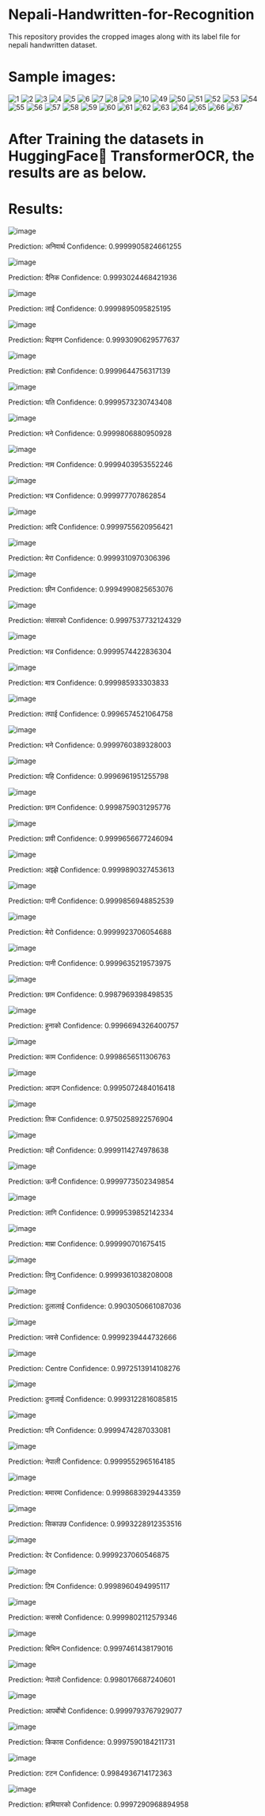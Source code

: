# Nepali-Handwritten-for-Recognition

This repository provides the cropped images along with its label file for nepali handwritten dataset.

# Sample images:

![1](https://user-images.githubusercontent.com/99968233/231127471-4da5014a-113d-476e-9ee6-4dce754c3e40.jpg)
![2](https://user-images.githubusercontent.com/99968233/231127479-1813038e-5920-4055-871b-32783ac1b09d.jpg)
![3](https://user-images.githubusercontent.com/99968233/231127482-63898fa6-accb-451b-b534-76037f595aeb.jpg)
![4](https://user-images.githubusercontent.com/99968233/231127487-8604df08-460c-4f31-8903-c7f2f3e82ca5.jpg)
![5](https://user-images.githubusercontent.com/99968233/231127488-7bd5c88c-185b-4169-88c3-44928dc757de.jpg)
![6](https://user-images.githubusercontent.com/99968233/231127494-a4e67585-427d-4b2f-9827-c5141c362161.jpg)
![7](https://user-images.githubusercontent.com/99968233/231127498-1e3db845-d4d0-4d4b-a461-39bbb3965025.jpg)
![8](https://user-images.githubusercontent.com/99968233/231127500-4c78c08a-cabd-4171-95d0-b97d29dd6ba1.jpg)
![9](https://user-images.githubusercontent.com/99968233/231127504-2f06b4b5-3fc1-4fb4-897a-cc48a83e928d.jpg)
![10](https://user-images.githubusercontent.com/99968233/231127506-8b2163d2-5118-47d1-b370-c56b25e959c0.jpg)
![49](https://user-images.githubusercontent.com/99968233/231127618-761cf93a-41d2-44b2-b8c0-7bcfa4c5b5d2.jpg)
![50](https://user-images.githubusercontent.com/99968233/231127627-ccb97ed2-f2d7-44b8-b310-4a498f00df5b.jpg)
![51](https://user-images.githubusercontent.com/99968233/231127631-0699b264-aea8-4f7c-a54c-2ee338e99212.jpg)
![52](https://user-images.githubusercontent.com/99968233/231127643-f1435b08-77d7-4443-87a2-0e5984452d92.jpg)
![53](https://user-images.githubusercontent.com/99968233/231127648-f4853680-252b-4315-9477-44df0579a827.jpg)
![54](https://user-images.githubusercontent.com/99968233/231127649-7124b009-7264-4ea1-baeb-4ec6e170f2bb.jpg)
![55](https://user-images.githubusercontent.com/99968233/231127653-83f038bf-6fa0-4ca4-9240-46a3c805bc8a.jpg)
![56](https://user-images.githubusercontent.com/99968233/231127659-1e5e650b-f682-4e72-851a-678cd38abfb2.jpg)
![57](https://user-images.githubusercontent.com/99968233/231127662-19334891-036b-4a18-becb-2c39ee319106.jpg)
![58](https://user-images.githubusercontent.com/99968233/231127667-dd3eb2e3-9123-48a1-b356-bf67a0c433fd.jpg)
![59](https://user-images.githubusercontent.com/99968233/231127672-ec4f7e6a-e943-4820-9387-3f964c347b8b.jpg)
![60](https://user-images.githubusercontent.com/99968233/231127677-51162cdf-273e-4ddb-bfdf-5f21aa3dc8da.jpg)
![61](https://user-images.githubusercontent.com/99968233/231127682-8f05ad4a-33e0-4c43-8789-89c321b40942.jpg)
![62](https://user-images.githubusercontent.com/99968233/231127690-a1b13005-b0f5-4332-bc06-fc551e3445eb.jpg)
![63](https://user-images.githubusercontent.com/99968233/231127695-ae7ca4b4-bdf0-418b-86c9-d26b9929b12b.jpg)
![64](https://user-images.githubusercontent.com/99968233/231127699-933fee1f-44f3-4b7b-a3d9-1b34f51266f7.jpg)
![65](https://user-images.githubusercontent.com/99968233/231127705-d8032adb-07c0-4ca6-8d75-721f8631a4fe.jpg)
![66](https://user-images.githubusercontent.com/99968233/231127709-4176432a-f8b0-44a4-b873-89c481222db8.jpg)
![67](https://user-images.githubusercontent.com/99968233/231127710-58ee070d-f1d0-41c9-9763-7865cce372f2.jpg)

# After Training the datasets in HuggingFace🤗 TransformerOCR, the results are as below.

# Results:

![image](https://user-images.githubusercontent.com/99968233/231330190-1145e8fc-dba1-492f-bad2-bf32a82a1c9d.png)

Prediction:	अनिवार्थ 
Confidence:	0.9999905824661255

![image](https://user-images.githubusercontent.com/99968233/231330201-cf1888a7-963b-4608-9330-bfaac4cf512b.png)

Prediction:	दैनिक 
Confidence:	0.9993024468421936

![image](https://user-images.githubusercontent.com/99968233/231330227-75058404-577e-4662-8823-ac4270999d17.png)

Prediction:	लाई 
Confidence:	0.9999895095825195

![image](https://user-images.githubusercontent.com/99968233/231330234-b19cb780-212c-4aa1-9020-5ad8fb203e64.png)

Prediction:	थिइनन
Confidence:	0.9993090629577637

![image](https://user-images.githubusercontent.com/99968233/231330240-9f2ce20b-6767-4d77-8903-1fe7fe8c584c.png)

Prediction:	हाम्रो 
Confidence:	0.9999644756317139

![image](https://user-images.githubusercontent.com/99968233/231330256-7bea0ad1-9802-4b4f-abb8-6e526e00cea7.png)

Prediction:	यति 
Confidence:	0.9999573230743408

![image](https://user-images.githubusercontent.com/99968233/231330261-9f7e5298-192b-45c5-a941-5996d18ea5a5.png)

Prediction:	भने 
Confidence:	0.9999806880950928

![image](https://user-images.githubusercontent.com/99968233/231330270-20c4376b-8965-4d96-9ac9-eb10d2d3e134.png)

Prediction:	नाम
Confidence:	0.9999403953552246

![image](https://user-images.githubusercontent.com/99968233/231330275-22d3b5f7-73e0-4a51-9d48-eb73adc7808d.png)

Prediction:	भत्र 
Confidence:	0.999977707862854

![image](https://user-images.githubusercontent.com/99968233/231330289-0da076b6-17ae-4e8a-94f6-eed46a68b46b.png)

Prediction:	आदि 
Confidence:	0.9999755620956421

![image](https://user-images.githubusercontent.com/99968233/231330300-fcedc1ed-312e-422c-b15f-78c0c9b67ec2.png)

Prediction:	मेरा 
Confidence:	0.9999310970306396

![image](https://user-images.githubusercontent.com/99968233/231330312-32f32f09-7885-4190-840f-d49c95ecfc47.png)

Prediction:	छीन 
Confidence:	0.9994990825653076

![image](https://user-images.githubusercontent.com/99968233/231330319-5d018eeb-8d6a-499a-886f-969c5f65b43b.png)

Prediction:	संसारको 
Confidence:	0.9997537732124329

![image](https://user-images.githubusercontent.com/99968233/231330334-2c326842-a0b1-475b-9e4f-9a4dd89839fe.png)

Prediction:	भन्न 
Confidence:	0.9999574422836304

![image](https://user-images.githubusercontent.com/99968233/231330350-3e884c88-3bc4-40a0-9116-534509cda664.png)

Prediction:	मात्र 
Confidence:	0.999985933303833

![image](https://user-images.githubusercontent.com/99968233/231330360-8af764b3-d7c4-47f3-9e02-21de22d96fa6.png)

Prediction:	तपाई 
Confidence:	0.9996574521064758

![image](https://user-images.githubusercontent.com/99968233/231330366-e9b8bdf2-42ba-46e8-8b9d-d2f4b423f63a.png)

Prediction:	भने 
Confidence:	0.9999760389328003

![image](https://user-images.githubusercontent.com/99968233/231330375-6c0193f8-4723-4e61-8444-d67fe0640a41.png)

Prediction:	यहि 
Confidence:	0.9996961951255798

![image](https://user-images.githubusercontent.com/99968233/231330383-3df51d17-78c6-45fc-89cb-c49dbd752d2c.png)

Prediction:	छान 
Confidence:	0.9998759031295776

![image](https://user-images.githubusercontent.com/99968233/231330388-dad4ca1d-eed6-4383-9b0e-b2f027c92b27.png)

Prediction:	प्रावी 
Confidence:	0.9999656677246094

![image](https://user-images.githubusercontent.com/99968233/231330401-4f7bae06-25c1-4ff1-aafe-30e7104e897c.png)

Prediction:	अझ्झे 
Confidence:	0.9999890327453613

![image](https://user-images.githubusercontent.com/99968233/231330413-bf1f72fb-5cd1-402c-8796-7a04ef3157d8.png)

Prediction:	पानी 
Confidence:	0.9999856948852539

![image](https://user-images.githubusercontent.com/99968233/231330426-1b109410-803c-4c3e-9466-48ff321cbd5a.png)

Prediction:	मेरो 
Confidence:	0.9999923706054688

![image](https://user-images.githubusercontent.com/99968233/231330439-14004a10-43fb-4a90-9ba8-5a7e73121720.png)

Prediction:	पानी 
Confidence:	0.9999635219573975

![image](https://user-images.githubusercontent.com/99968233/231330469-3338aa84-7ea8-459f-822e-77de0fd96c02.png)

Prediction:	छाम 
Confidence:	0.9987969398498535

![image](https://user-images.githubusercontent.com/99968233/231330480-7be5344c-21ce-463c-98c1-cb5a00311388.png)

Prediction:	हुनाको 
Confidence:	0.9996694326400757

![image](https://user-images.githubusercontent.com/99968233/231330487-942c76d1-4b39-4c6d-9f4b-a26f24c20ef9.png)

Prediction:	काम 
Confidence:	0.9998656511306763

![image](https://user-images.githubusercontent.com/99968233/231330502-37a55958-e6f8-415d-944b-8cd5d461d13e.png)

Prediction:	आउन 
Confidence:	0.9995072484016418

![image](https://user-images.githubusercontent.com/99968233/231330512-2a4a0858-1528-4d4f-8d43-080bac5e581d.png)

Prediction:	तिक 
Confidence:	0.9750258922576904

![image](https://user-images.githubusercontent.com/99968233/231330518-f53a72bd-4ead-45ca-b5d6-25383dc8700e.png)

Prediction:	यही 
Confidence:	0.9999114274978638

![image](https://user-images.githubusercontent.com/99968233/231330546-c536a00e-a64e-47c8-92fd-b5c49df929e1.png)

Prediction:	ऊनी 
Confidence:	0.9999773502349854

![image](https://user-images.githubusercontent.com/99968233/231330551-a4d4ce93-c5a0-4306-9448-27ee71e8d325.png)

Prediction:	लागि 
Confidence:	0.9999539852142334

![image](https://user-images.githubusercontent.com/99968233/231330560-e496c4f7-823e-4a43-aa77-4e2140628821.png)

Prediction:	माम्रा 
Confidence:	0.999990701675415

![image](https://user-images.githubusercontent.com/99968233/231330574-80945c30-6147-4089-9559-9415e6e71b9a.png)

Prediction:	लिनु 
Confidence:	0.9999361038208008

![image](https://user-images.githubusercontent.com/99968233/231330590-4d3bce38-bab0-4994-b3b8-24fcbffe6598.png)

Prediction:	ठुलालाई 
Confidence:	0.9903050661087036

![image](https://user-images.githubusercontent.com/99968233/231330603-c2989b1b-3ed7-4031-b956-da4d9ac2bbd6.png)

Prediction:	जवसे 
Confidence:	0.9999239444732666

![image](https://user-images.githubusercontent.com/99968233/231330607-0dd170cd-3645-4bc8-bcf7-1607d735471b.png)

Prediction:	Centre
Confidence:	0.9972513914108276

![image](https://user-images.githubusercontent.com/99968233/231330620-f455f472-a487-4adb-9a6c-6b3d996342e7.png)

Prediction:	ठुनालाई 
Confidence:	0.9993122816085815

![image](https://user-images.githubusercontent.com/99968233/231330644-fd4c1466-6b20-42ae-aad4-edc0a6b6f3e3.png)

Prediction:	पनि 
Confidence:	0.9999474287033081

![image](https://user-images.githubusercontent.com/99968233/231330649-500417b4-d8e8-4903-a95f-22603f58e5fd.png)

Prediction:	नेपाली 
Confidence:	0.9999552965164185

![image](https://user-images.githubusercontent.com/99968233/231330655-fffbd066-e7ae-4b36-bd5c-fc551946dc86.png)

Prediction:	ममारमा 
Confidence:	0.9998683929443359

![image](https://user-images.githubusercontent.com/99968233/231330664-0644a7e5-cd40-4ebb-b1f8-374977ef2f8f.png)

Prediction:	सिकाउछ 
Confidence:	0.9993228912353516

![image](https://user-images.githubusercontent.com/99968233/231330678-f7c923ad-6ea9-4674-b1f0-f9ce1b3f9aa1.png)

Prediction:	देर 
Confidence:	0.9999237060546875

![image](https://user-images.githubusercontent.com/99968233/231330684-afc8ed06-9dcb-4ddc-941b-f51997597861.png)

Prediction:	टिम 
Confidence:	0.9998960494995117

![image](https://user-images.githubusercontent.com/99968233/231330687-6a3ab0e4-9be4-42e6-8f17-aaf658477670.png)

Prediction:	कसस्रो
Confidence:	0.9999802112579346

![image](https://user-images.githubusercontent.com/99968233/231330690-a1183191-444f-46b6-89a7-b93685a2e656.png)

Prediction:	बिभिन 
Confidence:	0.9997461438179016

![image](https://user-images.githubusercontent.com/99968233/231330707-1e5684aa-177c-45b6-a87b-a4ae29690d27.png)

Prediction:	नेपालो 
Confidence:	0.9980176687240601

![image](https://user-images.githubusercontent.com/99968233/231330717-8baf435c-a2dc-4a88-af64-c14acc4ada7f.png)

Prediction:	आपर्बोचो
Confidence:	0.9999793767929077

![image](https://user-images.githubusercontent.com/99968233/231330724-66f1072f-f623-466e-b860-6a4043a05a47.png)

Prediction:	किकास 
Confidence:	0.9997590184211731

![image](https://user-images.githubusercontent.com/99968233/231330735-edb4dd02-73c3-40a0-b19d-b3e30943152e.png)

Prediction:	टटन 
Confidence:	0.9984936714172363

![image](https://user-images.githubusercontent.com/99968233/231330759-5dc51e40-964e-46ba-a505-53133cb42d83.png)

Prediction:	हामियारको 
Confidence:	0.9997290968894958
